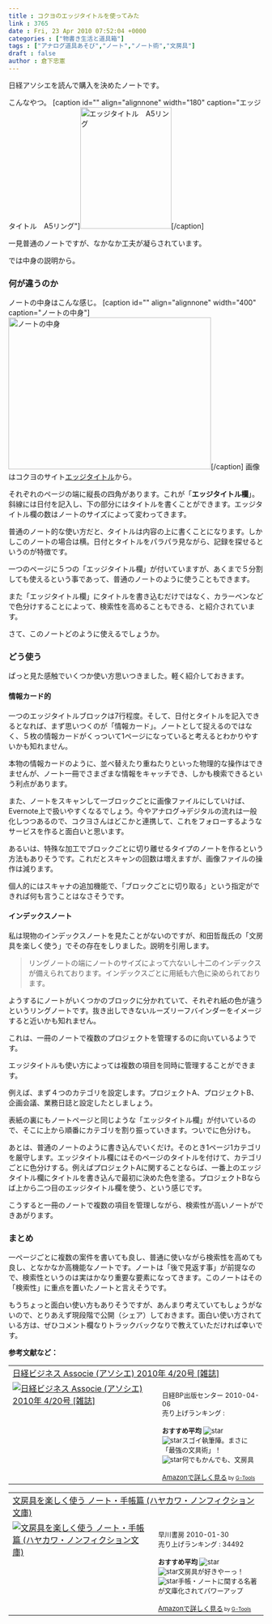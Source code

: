 ```yaml
---
title : コクヨのエッジタイトルを使ってみた
link : 3765
date : Fri, 23 Apr 2010 07:52:04 +0000
categories : ["物書き生活と道具箱"]
tags : ["アナログ道具あそび","ノート","ノート術","文房具"]
draft : false
author : 倉下忠憲
---
```


日経アソシエを読んで購入を決めたノートです。

こんなやつ。
[caption id="" align="alignnone" width="180" caption="エッジタイトル　A5リング"]<img alt="エッジタイトル　A5リング" src="http://farm5.static.flickr.com/4048/4536847779_77254351eb_m.jpg" title="エッジタイトル　A5リング" width="180" height="240" />[/caption]

一見普通のノートですが、なかなか工夫が凝らされています。



では中身の説明から。
<h3>何が違うのか</h3>
ノートの中身はこんな感じ。
[caption id="" align="alignnone" width="400" caption="ノートの中身"]<img alt="ノートの中身" src="http://www.kokuyo-st.co.jp/stationery/edgetitle/images/page_edgetitle_12.jpg" title="ノートの中身" width="400" height="300" />[/caption]
画像はコクヨのサイト<a href="http://www.kokuyo-st.co.jp/stationery/edgetitle/">エッジタイトル</a>から。


それぞれのページの端に縦長の四角があります。これが「<strong>エッジタイトル欄</strong>」。斜線には日付を記入し、下の部分にはタイトルを書くことができます。エッジタイトル欄の数はノートのサイズによって変わってきます。

普通のノート的な使い方だと、タイトルは内容の上に書くことになります。しかしこのノートの場合は横。日付とタイトルをパラパラ見ながら、記録を探せるというのが特徴です。

一つのページに５つの「エッジタイトル欄」が付いていますが、あくまで５分割しても使えるという事であって、普通のノートのように使うこともできます。

また「エッジタイトル欄」にタイトルを書き込むだけではなく、カラーペンなどで色分けすることによって、検索性を高めることもできる、と紹介されています。

さて、このノートどのように使えるでしょうか。
<h3>どう使う</h3>
ぱっと見た感触でいくつか使い方思いつきました。軽く紹介しておきます。

<h4>情報カード的</h4>
一つのエッジタイトルブロックは7行程度。そして、日付とタイトルを記入できるとなれば、まず思いつくのが「情報カード」。ノートとして捉えるのではなく、５枚の情報カードがくっついて1ページになっていると考えるとわかりやすいかも知れません。

本物の情報カードのように、並べ替えたり重ねたりといった物理的な操作はできませんが、ノート一冊でさまざまな情報をキャッチでき、しかも検索できるという利点があります。

また、ノートをスキャンして一ブロックごとに画像ファイルにしていけば、Evernote上で扱いやすくなるでしょう。今やアナログ→デジタルの流れは一般化しつつあるので、コクヨさんはどこかと連携して、これをフォローするようなサービスを作ると面白いと思います。

あるいは、特殊な加工でブロックごとに切り離せるタイプのノートを作るという方法もありそうです。これだとスキャンの回数は増えますが、画像ファイルの操作は減ります。

個人的にはスキャナの追加機能で、「ブロックごとに切り取る」という指定ができれば何も言うことはなさそうです。
<h4>インデックスノート</h4>
私は現物のインデックスノートを見たことがないのですが、和田哲哉氏の「文房具を楽しく使う」でその存在をしりました。説明を引用します。

<blockquote>
リングノートの端にノートのサイズによって六ないし十二のインデックスが備えられております。インデックスごとに用紙も六色に染められております。
</blockquote>

ようするにノートがいくつかのブロックに分かれていて、それぞれ紙の色が違うというリングノートです。抜き出しできないルーズリーフバインダーをイメージすると近いかも知れません。

これは、一冊のノートで複数のプロジェクトを管理するのに向いているようです。

エッジタイトルも使い方によっては複数の項目を同時に管理することができます。

例えば、まず４つのカテゴリを設定します。プロジェクトA、プロジェクトB、企画会議、業務日誌と設定したとしましょう。

表紙の裏にもノートページと同じような「エッジタイトル欄」が付いているので、そこに上から順番にカテゴリを割り振っていきます。ついでに色分けも。

あとは、普通のノートのように書き込んでいくだけ。そのとき1ページ1カテゴリを厳守します。エッジタイトル欄にはそのページのタイトルを付けて、カテゴリごとに色分けする。例えばプロジェクトAに関することならば、一番上のエッジタイトル欄にタイトルを書き込んで最初に決めた色を塗る。プロジェクトBならば上から二つ目のエッジタイトル欄を使う、という感じです。

こうすると一冊のノートで複数の項目を管理しながら、検索性が高いノートができあがります。

<h3>まとめ</h3>
一ページごとに複数の案件を書いても良し、普通に使いながら検索性を高めても良し、となかなか高機能なノートです。ノートは「後で見返す事」が前提なので、検索性というのは実はかなり重要な要素になってきます。このノートはその「検索性」に重点を置いたノートと言えそうです。


もうちょっと面白い使い方もありそうですが、あんまり考えていてもしょうがないので、とりあえず現段階で公開（シェア）しておきます。面白い使い方されている方は、ぜひコメント欄なりトラックバックなりで教えていただければ幸いです。

<strong>参考文献など：</strong>
<table  border="0" cellpadding="5"><tr><td colspan="2"><a href="http://www.amazon.co.jp/%E6%97%A5%E7%B5%8C%E3%83%93%E3%82%B8%E3%83%8D%E3%82%B9-Associe-%E3%82%A2%E3%82%BD%E3%82%B7%E3%82%A8-2010%E5%B9%B4-20%E5%8F%B7/dp/B003D0HDKO%3FSubscriptionId%3D15SMZCTB9V8NGR2TW082%26tag%3Drashita1000-22%26linkCode%3Dxm2%26camp%3D2025%26creative%3D165953%26creativeASIN%3DB003D0HDKO" target="_top">日経ビジネス Associe (アソシエ) 2010年 4/20号 [雑誌]</a><img src="http://www.assoc-amazon.jp/e/ir?t=rashita1000-22&l=ur2&o=9" width="1" height="1" style="border: none;" alt="" /></td></tr><tr><td valign="top"><a href="http://www.amazon.co.jp/%E6%97%A5%E7%B5%8C%E3%83%93%E3%82%B8%E3%83%8D%E3%82%B9-Associe-%E3%82%A2%E3%82%BD%E3%82%B7%E3%82%A8-2010%E5%B9%B4-20%E5%8F%B7/dp/B003D0HDKO%3FSubscriptionId%3D15SMZCTB9V8NGR2TW082%26tag%3Drashita1000-22%26linkCode%3Dxm2%26camp%3D2025%26creative%3D165953%26creativeASIN%3DB003D0HDKO" target="_top"><img src="http://ecx.images-amazon.com/images/I/61snp8KvghL._SL160_.jpg" border="0" alt="日経ビジネス Associe (アソシエ) 2010年 4/20号 [雑誌]" /></a></td><td valign="top"><font size="-1"><br />日経BP出版センター  2010-04-06<br />売り上げランキング : <br /><br /><strong>おすすめ平均  </strong><img src="http://g-images.amazon.com/images/G/01/detail/stars-3-5.gif" alt="star" /><br /><img src="http://g-images.amazon.com/images/G/01/detail/stars-5-0.gif" alt="star" />スゴイ執筆陣。まさに「最強の文具術」！<br /><img src="http://g-images.amazon.com/images/G/01/detail/stars-2-0.gif" alt="star" />何でもかんでも、文房具<br /><br /><a href="http://www.amazon.co.jp/%E6%97%A5%E7%B5%8C%E3%83%93%E3%82%B8%E3%83%8D%E3%82%B9-Associe-%E3%82%A2%E3%82%BD%E3%82%B7%E3%82%A8-2010%E5%B9%B4-20%E5%8F%B7/dp/B003D0HDKO%3FSubscriptionId%3D15SMZCTB9V8NGR2TW082%26tag%3Drashita1000-22%26linkCode%3Dxm2%26camp%3D2025%26creative%3D165953%26creativeASIN%3DB003D0HDKO" target="_top">Amazonで詳しく見る</a></font><font size="-2"> by <a href="http://www.goodpic.com/mt/aws/index.html" >G-Tools</a></font></td></tr></table>



<table  border="0" cellpadding="5"><tr><td colspan="2"><a href="http://www.amazon.co.jp/%E6%96%87%E6%88%BF%E5%85%B7%E3%82%92%E6%A5%BD%E3%81%97%E3%81%8F%E4%BD%BF%E3%81%86-%E3%83%8E%E3%83%BC%E3%83%88%E3%83%BB%E6%89%8B%E5%B8%B3%E7%AF%87-%E3%83%8F%E3%83%A4%E3%82%AB%E3%83%AF%E3%83%BB%E3%83%8E%E3%83%B3%E3%83%95%E3%82%A3%E3%82%AF%E3%82%B7%E3%83%A7%E3%83%B3%E6%96%87%E5%BA%AB-%E5%92%8C%E7%94%B0-%E5%93%B2%E5%93%89/dp/4150503621%3FSubscriptionId%3D15SMZCTB9V8NGR2TW082%26tag%3Drashita1000-22%26linkCode%3Dxm2%26camp%3D2025%26creative%3D165953%26creativeASIN%3D4150503621" target="_top">文房具を楽しく使う ノート・手帳篇 (ハヤカワ・ノンフィクション文庫)</a><img src="http://www.assoc-amazon.jp/e/ir?t=rashita1000-22&l=ur2&o=9" width="1" height="1" style="border: none;" alt="" /></td></tr><tr><td valign="top"><a href="http://www.amazon.co.jp/%E6%96%87%E6%88%BF%E5%85%B7%E3%82%92%E6%A5%BD%E3%81%97%E3%81%8F%E4%BD%BF%E3%81%86-%E3%83%8E%E3%83%BC%E3%83%88%E3%83%BB%E6%89%8B%E5%B8%B3%E7%AF%87-%E3%83%8F%E3%83%A4%E3%82%AB%E3%83%AF%E3%83%BB%E3%83%8E%E3%83%B3%E3%83%95%E3%82%A3%E3%82%AF%E3%82%B7%E3%83%A7%E3%83%B3%E6%96%87%E5%BA%AB-%E5%92%8C%E7%94%B0-%E5%93%B2%E5%93%89/dp/4150503621%3FSubscriptionId%3D15SMZCTB9V8NGR2TW082%26tag%3Drashita1000-22%26linkCode%3Dxm2%26camp%3D2025%26creative%3D165953%26creativeASIN%3D4150503621" target="_top"><img src="http://ecx.images-amazon.com/images/I/51jxeBO-obL._SL160_.jpg" border="0" alt="文房具を楽しく使う ノート・手帳篇 (ハヤカワ・ノンフィクション文庫)" /></a></td><td valign="top"><font size="-1"><br />早川書房  2010-01-30<br />売り上げランキング : 34492<br /><br /><strong>おすすめ平均  </strong><img src="http://g-images.amazon.com/images/G/01/detail/stars-4-0.gif" alt="star" /><br /><img src="http://g-images.amazon.com/images/G/01/detail/stars-3-0.gif" alt="star" />文房具が好きやーっ！<br /><img src="http://g-images.amazon.com/images/G/01/detail/stars-5-0.gif" alt="star" />手帳・ノートに関する名著が文庫化されてパワーアップ<br /><br /><a href="http://www.amazon.co.jp/%E6%96%87%E6%88%BF%E5%85%B7%E3%82%92%E6%A5%BD%E3%81%97%E3%81%8F%E4%BD%BF%E3%81%86-%E3%83%8E%E3%83%BC%E3%83%88%E3%83%BB%E6%89%8B%E5%B8%B3%E7%AF%87-%E3%83%8F%E3%83%A4%E3%82%AB%E3%83%AF%E3%83%BB%E3%83%8E%E3%83%B3%E3%83%95%E3%82%A3%E3%82%AF%E3%82%B7%E3%83%A7%E3%83%B3%E6%96%87%E5%BA%AB-%E5%92%8C%E7%94%B0-%E5%93%B2%E5%93%89/dp/4150503621%3FSubscriptionId%3D15SMZCTB9V8NGR2TW082%26tag%3Drashita1000-22%26linkCode%3Dxm2%26camp%3D2025%26creative%3D165953%26creativeASIN%3D4150503621" target="_top">Amazonで詳しく見る</a></font><font size="-2"> by <a href="http://www.goodpic.com/mt/aws/index.html" >G-Tools</a></font></td></tr></table>

